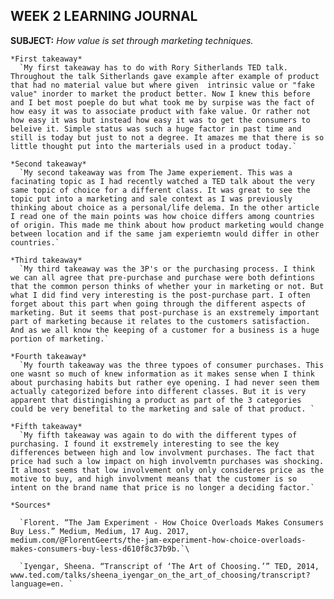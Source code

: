 ## WEEK 2 LEARNING JOURNAL

  __SUBJECT:__ *How value is set through marketing techniques.*

    *First takeaway*
      `My first takeaway has to do with Rory Sitherlands TED talk. Throughout the talk Sitherlands gave example after example of product that had no material value but where given  intrinsic value or "fake value" inorder to market the product better. Now I knew this before and I bet most poeple do but what took me by surpise was the fact of how easy it was to associate product with fake value. Or rather not how easy it was but instead how easy it was to get the consumers to beleive it. Simple status was such a huge factor in past time and still is today but just to not a degree. It amazes me that there is so little thought put into the marterials used in a product today.`

    *Second takeaway*
      `My second takeaway was from The Jame experiement. This was a facinating topic as I had recently watched a TED talk about the very same topic of choice for a different class. It was great to see the topic put into a marketing and sale context as I was previously thinking about choice as a personal/life delema. In the other article I read one of the main points was how choice differs among countries of origin. This made me think about how product marketing would change between location and if the same jam experiemtn would differ in other countries.`

    *Third takeaway*
      `My third takeaway was the 3P's or the purchasing process. I think we can all agree that pre-purchase and purchase were both defintions that the common person thinks of whether your in marketing or not. But what I did find very interesting is the post-purchase part. I often forget about this part when going through the different aspects of marketing. But it seems that post-purchase is an exstremely important part of marketing because it relates to the customers satisfaction. And as we all know the keeping of a customer for a business is a huge portion of marketing.`

    *Fourth takeaway*
      `My fourth takeaway was the three typoes of consumer purchases. This one wasnt so much of knew information as it makes sense when I think about purchasing habits but rather eye opening. I had never seen them actually categorized before into different classes. But it is very apparent that distingishing a product as part of the 3 categories could be very benefital to the marketing and sale of that product. `

    *Fifth takeaway*
      `My fifth takeaway was again to do with the different types of purchasing. I found it exstremely interesting to see the key differences between high and low involvment purchases. The fact that price had such a low impact on high involvemtn purchases was shocking. It almost seems that low involvement only only consideres price as the motive to buy, and high involvment means that the customer is so intent on the brand name that price is no longer a deciding factor.`

    *Sources*

      `Florent. “The Jam Experiment - How Choice Overloads Makes Consumers Buy Less.” Medium, Medium, 17 Aug. 2017, medium.com/@FlorentGeerts/the-jam-experiment-how-choice-overloads-makes-consumers-buy-less-d610f8c37b9b.`\

      `Iyengar, Sheena. “Transcript of ‘The Art of Choosing.’” TED, 2014, www.ted.com/talks/sheena_iyengar_on_the_art_of_choosing/transcript?language=en. `
